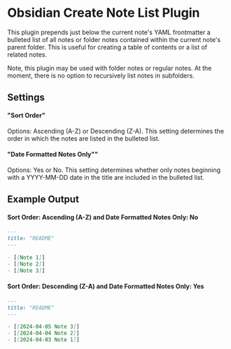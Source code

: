 # Obsidian Create Note List Plugin

This plugin prepends just below the current note's YAML frontmatter a bulleted list of all notes or folder notes contained within the current note's parent folder. This is useful for creating a table of contents or a list of related notes.

Note, this plugin may be used with folder notes or regular notes. At the moment, there is no option to recursively list notes in subfolders.

## Settings
#### "Sort Order"
Options: Ascending (A-Z) or Descending (Z-A). This setting determines the order in which the notes are listed in the bulleted list.

#### "Date Formatted Notes Only""
Options: Yes or No. This setting determines whether only notes beginning with a YYYY-MM-DD date in the title are included in the bulleted list.


## Example Output

#### Sort Order: Ascending (A-Z) and Date Formatted Notes Only: No
```markdown
---
title: "README"
---

- [[Note 1]]
- [[Note 2]]
- [[Note 3]]
```

#### Sort Order: Descending (Z-A) and Date Formatted Notes Only: Yes
```markdown
---
title: "README"
---

- [[2024-04-05 Note 3]]
- [[2024-04-04 Note 2]]
- [[2024-04-03 Note 1]]
```
